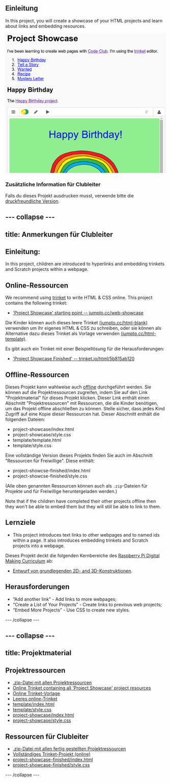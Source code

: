 ## Einleitung

In this project, you will create a showcase of your HTML projects and learn about links and embedding resources.

![Screenshot](images/showcase-intro.png)

### Zusätzliche Information für Clubleiter

Falls du dieses Projekt ausdrucken musst, verwende bitte die [druckfreundliche Version](https://projects.raspberrypi.org/en/projects/project-showcase/print).

## \--- collapse \---

## title: Anmerkungen für Clubleiter

## Einleitung:

In this project, children are introduced to hyperlinks and embedding trinkets and Scratch projects within a webpage.

## Online-Ressourcen

We recommend using [trinket](https://trinket.io/) to write HTML & CSS online. This project contains the following trinket:

* ['Project Showcase' starting point -- jumpto.cc/web-showcase](http://jumpto.cc/web-showcase)

Die Kinder können auch dieses leere Trinket [(jumpto.cc/html-blank)](http://jumpto.cc/html-blank) verwenden um ihr eigenes HTML & CSS zu schreiben, oder sie können als Alternative dazu dieses Trinket als Vorlage verwenden [(jumpto.cc/html-template)](http://jumpto.cc/html-template).

Es gibt auch ein Trinket mit einer Beispiellösung für die Herausforderungen:

* ['Project Showcase Finished' -- trinket.io/html/5b815ab120](https://trinket.io/html/5b815ab120)

## Offline-Ressourcen

Dieses Projekt kann wahlweise auch [offline](https://www.codeclubprojects.org/en-GB/resources/webdev-working-offline/) durchgeführt werden. Sie können auf die Projektressourcen zugreifen, indem Sie auf den Link "Projektmaterial" für dieses Projekt klicken. Dieser Link enthält einen Abschnitt "Projektressourcen" mit Ressourcen, die die Kinder benötigen, um das Projekt offline abschließen zu können. Stelle sicher, dass jedes Kind Zugriff auf eine Kopie dieser Ressourcen hat. Dieser Abschnitt enthält die folgenden Dateien:

* project-showcase/index.html
* project-showcase/style.css
* template/template.html
* template/style.css

Eine vollständige Version dieses Projekts finden Sie auch im Abschnitt "Ressourcen für Freiwillige". Diese enthält:

* project-showcse-finished/index.html
* project-showcse-finished/style.css

(Alle oben genannten Ressourcen können auch als `.zip`-Dateien für Projekte und für Freiwillige heruntergeladen werden.)

Note that if the children have completed their other projects offline then they won't be able to embed them but they will still be able to link to them.

## Lernziele

* This project introduces text links to other webpages and to named ids within a page. It also introduces embedding trinkets and Scratch projects into a webpage. 

Dieses Projekt deckt die folgenden Kernbereiche des [Raspberry Pi Digital Making Curriculum](http://rpf.io/curriculum) ab:

* [Entwurf von grundlegenden 2D- and 3D-Konstruktionen](https://www.raspberrypi.org/curriculum/design/creator).

## Herausforderungen

* “Add another link” - Add links to more webpages;
* “Create a List of Your Projects” - Create links to previous web projects;
* “Embed More Projects” - Use CSS to create new styles.

\--- /collapse \---

## \--- collapse \---

## title: Projektmaterial

## Projektressourcen

* [.zip-Datei mit allen Projektressourcen](resources/showcase-project-resources.zip)
* [Online Trinket containing all 'Project Showcase' project resources](http://jumpto.cc/web-showcase)
* [Online Trinket-Vorlage](http://jumpto.cc/trinket-template)
* [Leeres online-Trinket](http://jumpto.cc/trinket-blank)
* [template/index.html](resources/template-index.html)
* [template/style.css](resources/template-style.css)
* [project-showcase/index.html](resources/project-showcase-index.html)
* [project-showcase/style.css](resources/project-showcase-style.css)

## Ressourcen für Clubleiter

* [.zip-Datei mit allen fertig gestellten Projektressourcen](resources/showcase-volunteer-resources.zip)
* [Vollständiges Trinket-Projekt (online)](https://trinket.io/html/1d4d4c5ce1)
* [project-showcase-finished/index.html](resources/project-showcase-finished-index.html)
* [project-showcase-finished/style.css](resources/project-showcase-finished-style.css)

\--- /collapse \---